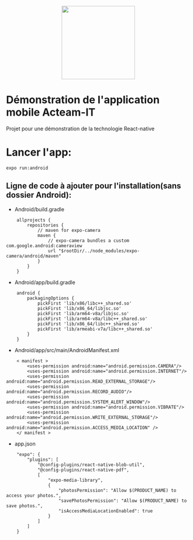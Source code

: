 <p align="center"><img src="https://d33wubrfki0l68.cloudfront.net/554c3b0e09cf167f0281fda839a5433f2040b349/ecfc9/img/header_logo.svg" width=200 height=200></p>

# Démonstration de l'application mobile Acteam-IT
Projet pour une démonstration de la technologie React-native

# Lancer l'app:
```
expo run:android
```

## Ligne de code à ajouter pour l'installation(sans dossier Android): 

- Android/build.gradle
```
	allprojects {
		repositories {
			// maven for expo-camera
			maven {
				// expo-camera bundles a custom com.google.android:cameraview
				url "$rootDir/../node_modules/expo-camera/android/maven"
			}
		}
	}
```
- Android/app/build.gradle
```
	android {
		packagingOptions { 
			pickFirst 'lib/x86/libc++_shared.so' 
			pickFirst 'lib/x86_64/libjsc.so' 
			pickFirst 'lib/arm64-v8a/libjsc.so' 
			pickFirst 'lib/arm64-v8a/libc++_shared.so' 
			pickFirst 'lib/x86_64/libc++_shared.so' 
			pickFirst 'lib/armeabi-v7a/libc++_shared.so' 
		}
	}
```
- Android/app/src/main/AndroidManifest.xml
```
	< manifest >
		<uses-permission android:name="android.permission.CAMERA"/>
  		<uses-permission android:name="android.permission.INTERNET"/>
  		<uses-permission android:name="android.permission.READ_EXTERNAL_STORAGE"/>
  		<uses-permission android:name="android.permission.RECORD_AUDIO"/>
  		<uses-permission android:name="android.permission.SYSTEM_ALERT_WINDOW"/>
  		<uses-permission android:name="android.permission.VIBRATE"/>
  		<uses-permission android:name="android.permission.WRITE_EXTERNAL_STORAGE"/>
  		<uses-permission android:name="android.permission.ACCESS_MEDIA_LOCATION" />
	</ manifest >
```
- app.json
```
	"expo": {
		"plugins": [
			"@config-plugins/react-native-blob-util",
			"@config-plugins/react-native-pdf",
			[
				"expo-media-library",
				{
					"photosPermission": "Allow $(PRODUCT_NAME) to access your photos.",
					"savePhotosPermission": "Allow $(PRODUCT_NAME) to save photos.",
					"isAccessMediaLocationEnabled": true
				}
			]
		]
	}
```
